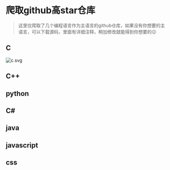 # 爬取github高star仓库

> 这里仅爬取了几个编程语言作为主语言的github仓库，如果没有你想要的主语言，可以下载源码，里面有详细注释，稍加修改就能得到你想要的😉

## C
![c.svg](https://cdn.staticaly.com/gh/MrFeng245/PictureBed@master/20210725/c)

## C++


## python


## C#


## java


## javascript


## css


